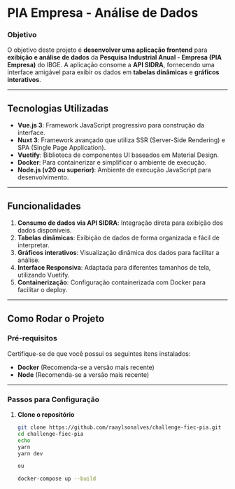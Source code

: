 # PIA Empresa - Análise de Dados

### **Objetivo**

O objetivo deste projeto é **desenvolver uma aplicação frontend** para **exibição e análise de dados** da **Pesquisa Industrial Anual - Empresa (PIA Empresa)** do IBGE. A aplicação consome a **API SIDRA**, fornecendo uma interface amigável para exibir os dados em **tabelas dinâmicas** e **gráficos interativos**.

---

## **Tecnologias Utilizadas**

- **Vue.js 3**: Framework JavaScript progressivo para construção da interface.
- **Nuxt 3**: Framework avançado que utiliza SSR (Server-Side Rendering) e SPA (Single Page Application).
- **Vuetify**: Biblioteca de componentes UI baseados em Material Design.
- **Docker**: Para containerizar e simplificar o ambiente de execução.
- **Node.js (v20 ou superior)**: Ambiente de execução JavaScript para desenvolvimento.

---

## **Funcionalidades**

1. **Consumo de dados via API SIDRA**: Integração direta para exibição dos dados disponíveis.
2. **Tabelas dinâmicas**: Exibição de dados de forma organizada e fácil de interpretar.
3. **Gráficos interativos**: Visualização dinâmica dos dados para facilitar a análise.
4. **Interface Responsiva**: Adaptada para diferentes tamanhos de tela, utilizando Vuetify.
5. **Containerização**: Configuração containerizada com Docker para facilitar o deploy.

---

## **Como Rodar o Projeto**

### Pré-requisitos

Certifique-se de que você possui os seguintes itens instalados:

- **Docker** (Recomenda-se a versão mais recente)
- **Node** (Recomenda-se a versão mais recente)

---

### Passos para Configuração

1. **Clone o repositório**

   ```bash
   git clone https://github.com/raaylsonalves/challenge-fiec-pia.git
   cd challenge-fiec-pia
   echo 
   yarn 
   yarn dev

   ou

   docker-compose up --build
